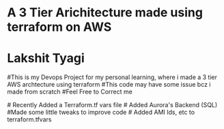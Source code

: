 # A 3 Tier Arichitecture made using terraform on AWS
# Lakshit Tyagi
#This is my Devops Project for my personal learning, where i made a 3 tier AWS archtecture using terraform
#This code may have some issue bcz i made from scratch
#Feel Free to Correct me

<Latest Update>
# Recently Added a Terraform.tf vars file
# Added Aurora's Backend (SQL)
#Made some little tweaks to improve code
# Added AMI Ids, etc to terraform.tfvars

